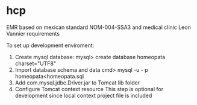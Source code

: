 # hcp
EMR based on mexican standard NOM-004-SSA3 and medical clinic Leon Vannier requirements

To set up development enviroment:

1. Create mysql database:
mysql> create database homeopata charset="UTF8"
2. Import database schema and data
cmd> mysql -u <db-user-name> - p homeopata<homeopata.sql
3. Add com.mysql.jdbc.Driver.jar to Tomcat lib folder
4. Configure Tomcat context resource
<Resource 
		name="jdbc/homeopata" 
		type="javax.sql.DataSource" 
		auth="Container"
    	driverClassName="com.mysql.jdbc.Driver"
		maxActive="20" maxIdle="5" maxWait="10000"
		username="<db-user-name>" password="<db-user-pass>"
		url="jdbc:mysql://localhost/homeopata?useUnicode=true&amp;characterEncoding=UTF-8" />
This step is optional for development since local context project file is included
